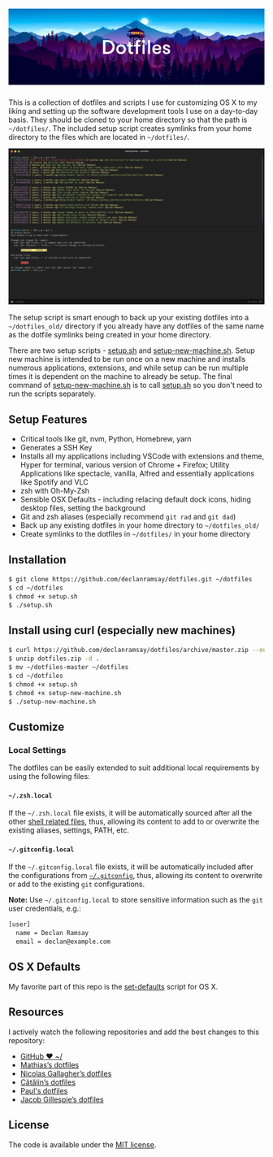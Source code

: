# <IMG src="media/header.jpg">

This is a collection of dotfiles and scripts I use for customizing OS X to my liking and setting up the software development tools I use on a day-to-day basis. They should be cloned to your home directory so that the path is `~/dotfiles/`.  The included setup script creates symlinks from your home directory to the files which are located in `~/dotfiles/`.

![Hyper App](media/hyper.png)

The setup script is smart enough to back up your existing dotfiles into a `~/dotfiles_old/` directory if you already have any dotfiles of the same name as the dotfile symlinks being created in your home directory.

There are two setup scripts - [setup.sh](setup.sh) and [setup-new-machine.sh](setup-new-machine.sh). Setup new machine is intended to be run once on a new machine and installs numerous applications, extensions, and while setup can be run multiple times it is dependent on the machine to already be setup. The final command of [setup-new-machine.sh](setup-new-machine.sh) is to call [setup.sh](setup.sh) so you don't need to run the scripts separately.

## Setup Features

- Critical tools like git, nvm, Python, Homebrew, yarn
- Generates a SSH Key
- Installs all my applications including VSCode with extensions and theme, Hyper for terminal, various version of Chrome + Firefox; Utility Applications like spectacle, vanilla, Alfred and essentially applications like Spotify and VLC
- zsh with Oh-My-Zsh
- Sensible OSX Defaults - including relacing default dock icons, hiding desktop files, setting the background
- Git and zsh aliases (especially recommend `git rad` and `git dad`)
- Back up any existing dotfiles in your home directory to `~/dotfiles_old/`
- Create symlinks to the dotfiles in `~/dotfiles/` in your home directory

## Installation

```sh
$ git clone https://github.com/declanramsay/dotfiles.git ~/dotfiles
$ cd ~/dotfiles
$ chmod +x setup.sh
$ ./setup.sh
```

## Install using curl (especially new machines)

```sh
$ curl https://github.com/declanramsay/dotfiles/archive/master.zip --output ~/dotfiles.zip
$ unzip dotfiles.zip -d .
$ mv ~/dotfiles-master ~/dotfiles
$ cd ~/dotfiles
$ chmod +x setup.sh
$ chmod +x setup-new-machine.sh
$ ./setup-new-machine.sh
```

## Customize

### Local Settings

The dotfiles can be easily extended to suit additional local
requirements by using the following files:

#### `~/.zsh.local`

If the `~/.zsh.local` file exists, it will be automatically sourced
after all the other [shell related files](shell), thus, allowing its
content to add to or overwrite the existing aliases, settings, PATH,
etc.

#### `~/.gitconfig.local`

If the `~/.gitconfig.local` file exists, it will be automatically
included after the configurations from [`~/.gitconfig`](git/gitconfig), thus, allowing
its content to overwrite or add to the existing `git` configurations.

**Note:** Use `~/.gitconfig.local` to store sensitive information such
as the `git` user credentials, e.g.:

```sh
[user]
  name = Declan Ramsay
  email = declan@example.com
```

## OS X Defaults

My favorite part of this repo is the [set-defaults](osx/set-defaults.sh) script for OS X.

## Resources

I actively watch the following repositories and add the best changes to this repository:

- [GitHub ❤ ~/](http://dotfiles.github.com/)
- [Mathias’s dotfiles](https://github.com/mathiasbynens/dotfiles)
- [Nicolas Gallagher’s dotfiles](https://github.com/necolas/dotfiles)
- [Cătălin’s dotfiles](https://github.com/alrra/dotfiles)
- [Paul's dotfiles](https://github.com/paulirish/dotfiles)
- [Jacob Gillespie’s dotfiles](https://github.com/jacobwg/dotfiles)

## License

The code is available under the [MIT license](LICENSE).

